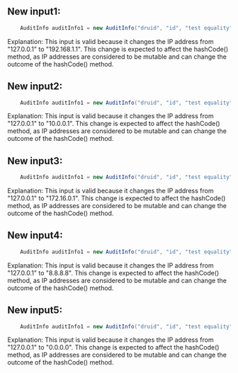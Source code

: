 ## New input1:
```java
    AuditInfo auditInfo1 = new AuditInfo("druid", "id", "test equality", "192.168.1.1");
```
Explanation: This input is valid because it changes the IP address from "127.0.0.1" to "192.168.1.1". This change is expected to affect the hashCode() method, as IP addresses are considered to be mutable and can change the outcome of the hashCode() method.

## New input2:
```java
    AuditInfo auditInfo1 = new AuditInfo("druid", "id", "test equality", "10.0.0.1");
```
Explanation: This input is valid because it changes the IP address from "127.0.0.1" to "10.0.0.1". This change is expected to affect the hashCode() method, as IP addresses are considered to be mutable and can change the outcome of the hashCode() method.

## New input3:
```java
    AuditInfo auditInfo1 = new AuditInfo("druid", "id", "test equality", "172.16.0.1");
```
Explanation: This input is valid because it changes the IP address from "127.0.0.1" to "172.16.0.1". This change is expected to affect the hashCode() method, as IP addresses are considered to be mutable and can change the outcome of the hashCode() method.

## New input4:
```java
    AuditInfo auditInfo1 = new AuditInfo("druid", "id", "test equality", "8.8.8.8");
```
Explanation: This input is valid because it changes the IP address from "127.0.0.1" to "8.8.8.8". This change is expected to affect the hashCode() method, as IP addresses are considered to be mutable and can change the outcome of the hashCode() method.

## New input5:
```java
    AuditInfo auditInfo1 = new AuditInfo("druid", "id", "test equality", "0.0.0.0");
```
Explanation: This input is valid because it changes the IP address from "127.0.0.1" to "0.0.0.0". This change is expected to affect the hashCode() method, as IP addresses are considered to be mutable and can change the outcome of the hashCode() method.
